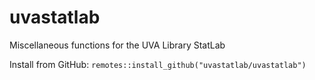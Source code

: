 # uvastatlab
Miscellaneous functions for the UVA Library StatLab

Install from GitHub:
`remotes::install_github("uvastatlab/uvastatlab")`
